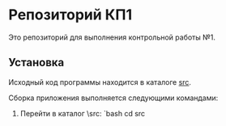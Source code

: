 # Репозиторий КП1

Это репозиторий для выполнения контрольной работы №1.

## Установка

Исходный код программы находится в каталоге [src](src).

Сборка приложения выполняется следующими командами:
1. Перейти в каталог \src\:
   \`bash
   cd src
